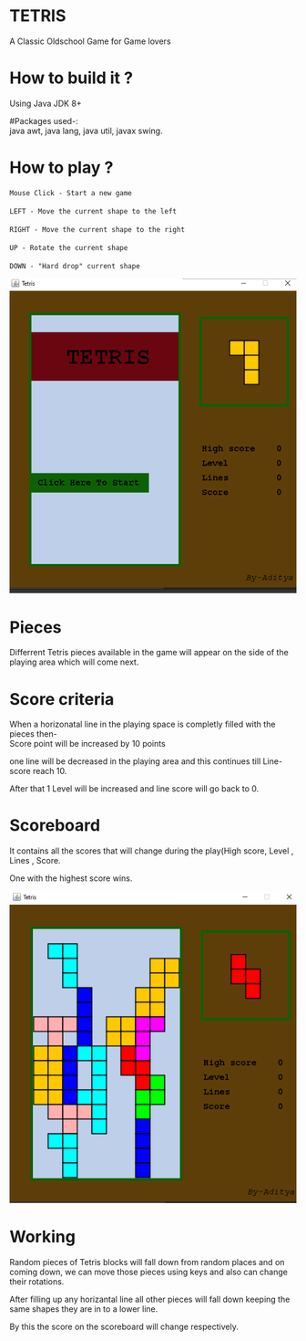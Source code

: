# TETRIS
A Classic Oldschool Game for Game lovers

# How to build it ?
Using Java JDK 8+

#Packages used-:  
 java awt,
 java lang,
 java util,
 javax swing.

# How to play ?

    Mouse Click - Start a new game

    LEFT - Move the current shape to the left

    RIGHT - Move the current shape to the right

    UP - Rotate the current shape

    DOWN - "Hard drop" current shape

![](IMAGE/image1.png)

# Pieces
Differrent Tetris pieces available in the game will appear on the side of the playing area which will come next. 

# Score criteria
When a horizonatal line in the playing space is completly filled with the pieces then-  
Score point will be increased by 10 points

one line will be decreased in the playing area and this continues till Line-score reach 10.

After that 1 Level will be increased and line score will go back to 0.

# Scoreboard
It contains all the scores that will change during the play(High score, Level , Lines , Score.

One with the highest score wins.


![](IMAGE/image2.png)

# Working
Random pieces of Tetris blocks will fall down from random places and on coming down, we can move those pieces using keys and also can change their rotations.

After filling up any horizantal line all other pieces will fall down keeping the same shapes they are in to a lower line.

By this the score on the scoreboard will change respectively. 

